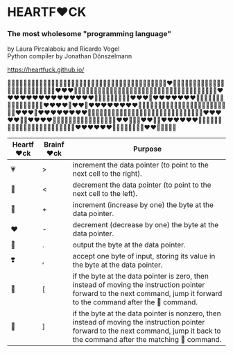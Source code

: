 # HEARTF❤️CK
### The most wholesome "programming language"
by Laura Pircalaboiu and Ricardo Vogel  
Python compiler by Jonathan Dönszelmann

https://heartfuck.github.io/

💖💖💖💖💖💖💖💖💖💖💛💗💖💗💖💖💖💗💖💖💖💖💖💖💖💗💖💖💖💖💖💖💖💖💖💖💜💜💜💜❤️💙💗💗💗💖💖💖💖💖💖💖💖💖💖💖💖💖💖💌💗💖💖💖💖💌❤️❤️❤️💌💜💜💖💖💌💗💗💖💖💖💖💖💖💖💖💌💖💖💌💖💖💖💖💌💖💌💜💜💌💗💗💖💖💖💌❤️❤️❤️❤️❤️❤️❤️❤️❤️❤️❤️❤️❤️❤️❤️💌💖💖💖💖💖💖💖💌❤️❤️❤️💌❤️❤️❤️❤️❤️❤️❤️💌💖💖💖💖💖💖💖💖💖💖💖💖💖💖💌❤️❤️❤️❤️💌❤️❤️💌❤️❤️❤️❤️❤️❤️❤️❤️💌💜💜💌💖💖💌💗💗💖💖💖💖💖💖💖💖💖💖💖💌💖💖💌❤️❤️❤️💌❤️❤️❤️❤️❤️❤️❤️❤️💌💖💖💖💖💖💖💖💖💖💖💖💌💜💖💖💖💖💖💖💖💖💖💖💖💖💖💌💗❤️❤️❤️❤️❤️💌💌❤️❤️❤️❤️💌💖💖💖💖💖💌💜💖💖💖💖💖💖💌💜❤️❤️💌💗💗❤️❤️💌💜❤️❤️❤️❤️❤️❤️💌💗💖💖💌💜💖💖💖💖💖💖💌💗💖💖💖💖💖💖💖💌💜❤️❤️❤️❤️❤️❤️💌💖💖💖💖💖💖💌❤️❤️💌💜💖💖💌

Heartf❤️ck | Brainf❤️ck | Purpose
--- | --- | ---
💗 | > | increment the data pointer (to point to the next cell to the right).
💜 | < | decrement the data pointer (to point to the next cell to the left).
💖 | + | increment (increase by one) the byte at the data pointer.
❤️ | - | decrement (decrease by one) the byte at the data pointer.
💌 | . | output the byte at the data pointer.
❣️ | , | accept one byte of input, storing its value in the byte at the data pointer.
💛 | [ | if the byte at the data pointer is zero, then instead of moving the instruction pointer forward to the next command, jump it forward to the command after the 💙 command.
💙 | ] | if the byte at the data pointer is nonzero, then instead of moving the instruction pointer forward to the next command, jump it back to the command after the matching 💛 command.
